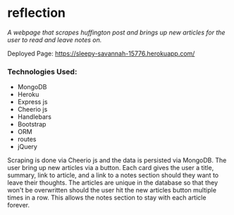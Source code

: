 # reflection
*A webpage that scrapes huffington post and brings up new articles for the user to read and leave notes on.*

Deployed Page: https://sleepy-savannah-15776.herokuapp.com/

### Technologies Used: 
* MongoDB
* Heroku
* Express js
* Cheerio js
* Handlebars
* Bootstrap
* ORM
* routes
* jQuery

Scraping is done via Cheerio js and the data is persisted via MongoDB. The user bring up new articles via a button. Each card gives the user a title, summary, link to article, and a link to a notes section should they want to leave their thoughts. The articles are unique in the database so that they won't be overwritten should the user hit the new articles button multiple times in a row. This allows the notes section to stay with each article forever. 
